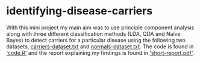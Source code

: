 # identifying-disease-carriers

With this mini project my main aim was to use principle component analysis along with three different classification methods (LDA, QDA and Naïve Bayes) to detect carriers for a particular disease using the following two datasets, [carriers-dataset.txt](https://github.com/Volosyanko/identifying-disease-carriers/blob/main/carriers-dataset.txt) and [normals-dataset.txt](https://github.com/Volosyanko/identifying-disease-carriers/blob/main/normals-dataset.txt). The code is found in ['code.R'](https://github.com/Volosyanko/identifying-disease-carriers/blob/main/code.R) and the report explaining my findings is found in ['short-report.pdf'](https://github.com/Volosyanko/identifying-disease-carriers/blob/main/short-report.pdf).
